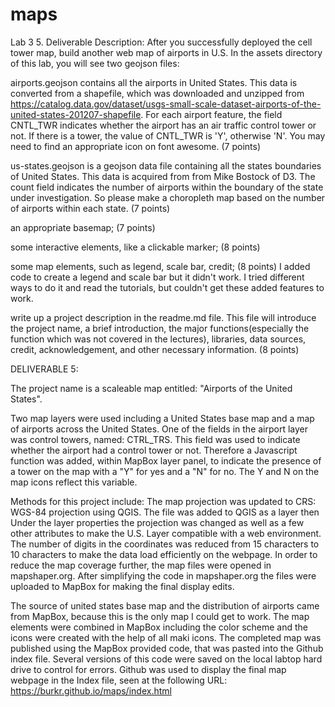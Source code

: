 # maps
Lab 3
5. Deliverable Description: 
After you successfully deployed the cell tower map, build another web map of airports in U.S. In the assets directory of this lab, you will see two geojson files: 

airports.geojson contains all the airports in United States. This data is converted from a shapefile, which was downloaded and unzipped from https://catalog.data.gov/dataset/usgs-small-scale-dataset-airports-of-the-united-states-201207-shapefile. For each airport feature, the field CNTL_TWR indicates whether the airport has an air traffic control tower or not. If there is a tower, the value of CNTL_TWR is 'Y', otherwise 'N'. You may need to find an appropriate icon on font awesome. (7 points)

us-states.geojson is a geojson data file containing all the states boundaries of United States. This data is acquired from from Mike Bostock of D3. The count field indicates the number of airports within the boundary of the state under investigation. So please make a choropleth map based on the number of airports within each state. (7 points)

an appropriate basemap; (7 points)

some interactive elements, like a clickable marker; (8 points)

some map elements, such as legend, scale bar, credit; (8 points) I added code to create a legend and scale bar but it didn't work.  I tried different ways to do it and read the tutorials, but couldn't get these added features to work.  

write up a project description in the readme.md file. This file will introduce the project name, a brief introduction, the major functions(especially the function which was not covered in the lectures), libraries, data sources, credit, acknowledgement, and other necessary information. (8 points)

DELIVERABLE 5: 

The project name is a scaleable map entitled: "Airports of the United States". 

Two map layers were used including a United States base map and a map of airports across the United States. One of the fields in the airport layer was control towers, named: CTRL_TRS. This field was used to indicate  whether the airport had a control tower or not. Therefore a Javascript function was added, within MapBox layer panel, to indicate the presence of a tower on the map with a "Y" for yes and a "N" for no. The Y and N on the map icons reflect this variable. 

Methods for this project include: 
The map projection was updated to CRS: WGS-84 projection using QGIS. The file was added to QGIS as a layer then Under the layer properties the projection was changed as well as a few other attributes to make the U.S. Layer compatible with a web environment. The number of digits in the coordinates was reduced from 15 characters to 10 characters to make the data load efficiently on the webpage. 
In order to reduce the map coverage further, the map files were opened in mapshaper.org. After simplifying the code in mapshaper.org the files were uploaded to MapBox for making the final display edits. 

The source of united states base map and the distribution of airports came from MapBox, because this is the only map I could get to work. The map elements were combined in MapBox including the color scheme and the icons were created with the help of all maki icons. The completed map was published using the MapBox provided code, that was pasted into the Github index file. Several versions of this code were saved on the local labtop hard drive to control for errors. Github was used to display the final map webpage in the Index file, seen at the following URL: https://burkr.github.io/maps/index.html






